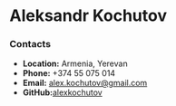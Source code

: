 # Aleksandr Kochutov

### Contacts
* __Location:__ Armenia, Yerevan
* __Phone:__ +374 55 075 014
* __Email:__ alex.kochutov@gmail.com
* __GitHub:__[alexkochutov](https://github.com/alexkochutov)